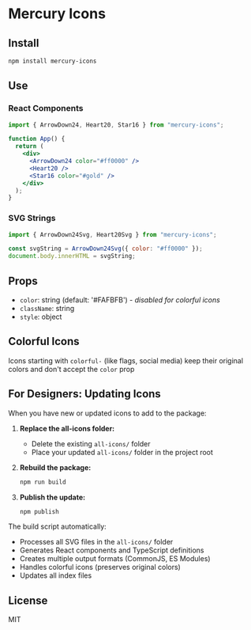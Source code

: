 # Mercury Icons

## Install

```bash
npm install mercury-icons
```

## Use

### React Components

```jsx
import { ArrowDown24, Heart20, Star16 } from "mercury-icons";

function App() {
  return (
    <div>
      <ArrowDown24 color="#ff0000" />
      <Heart20 />
      <Star16 color="#gold" />
    </div>
  );
}
```

### SVG Strings

```javascript
import { ArrowDown24Svg, Heart20Svg } from "mercury-icons";

const svgString = ArrowDown24Svg({ color: "#ff0000" });
document.body.innerHTML = svgString;
```

## Props

- `color`: string (default: '#FAFBFB') - _disabled for colorful icons_
- `className`: string
- `style`: object

## Colorful Icons

Icons starting with `colorful-` (like flags, social media) keep their original colors and don't accept the `color` prop

## For Designers: Updating Icons

When you have new or updated icons to add to the package:

1. **Replace the all-icons folder:**

   - Delete the existing `all-icons/` folder
   - Place your updated `all-icons/` folder in the project root

2. **Rebuild the package:**

   ```bash
   npm run build
   ```

3. **Publish the update:**
   ```bash
   npm publish
   ```

The build script automatically:

- Processes all SVG files in the `all-icons/` folder
- Generates React components and TypeScript definitions
- Creates multiple output formats (CommonJS, ES Modules)
- Handles colorful icons (preserves original colors)
- Updates all index files

## License

MIT
